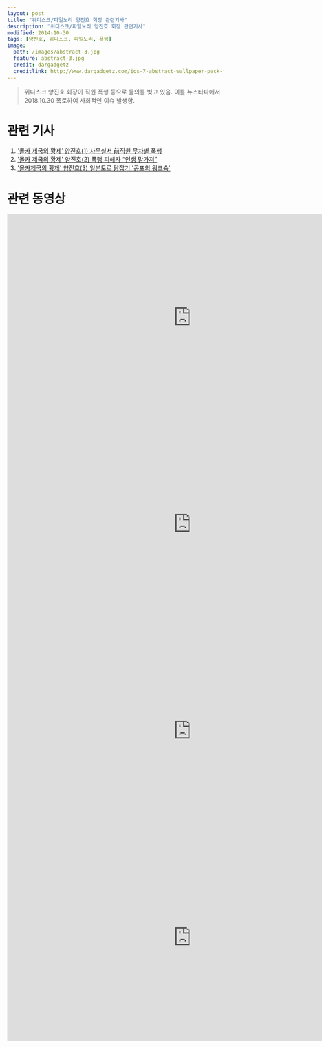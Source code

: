 ```yaml
---
layout: post
title: "위디스크/파일노리 양진호 회장 관련기사"
description: "위디스크/파일노리 양진호 회장 관련기사"
modified: 2014-10-30
tags: [양진호, 위디스크, 파일노리, 폭행]
image:
  path: /images/abstract-3.jpg
  feature: abstract-3.jpg
  credit: dargadgetz
  creditlink: http://www.dargadgetz.com/ios-7-abstract-wallpaper-pack-for-iphone-5-and-ipod-touch-retina/
---
```

> 위디스크 양진호 회장이 직원 폭행 등으로 물의를 빚고 있음.
> 이를 뉴스타파에서 2018.10.30 폭로하여 사회적인 이슈 발생함.
<!--more-->

# 관련 기사
1. ['몰카 제국의 황제’ 양진호(1) 사무실서 前직원 무차별 폭행](https://newstapa.org/43934)
2. ['몰카 제국의 황제' 양진호(2) 폭행 피해자 “인생 망가져”](https://newstapa.org/43933)  
3. ['몰카제국의 황제' 양진호(3) 일본도로 닭잡기 '공포의 워크숍'](https://newstapa.org/43936)  

# 관련 동영상
<iframe width="854" height="480" src="https://www.youtube.com/embed/2JpX6oDCvHU" frameborder="0"></iframe>  
<iframe width="854" height="480" src="https://www.youtube.com/embed/faA6zHFuMJ8" frameborder="0"></iframe>  
<iframe width="854" height="480" src="https://www.youtube.com/embed/Uy5QGpXf8vo" frameborder="0"></iframe>  
<iframe width="854" height="480" src="https://www.youtube.com/embed/qQ4jS9rOlXU" frameborder="0"></iframe>  
